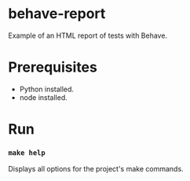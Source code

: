 # behave-report

Example of an HTML report of tests with Behave.

# Prerequisites

- Python installed.
- node installed.

# Run

### `make help`

Displays all options for the project's make commands. <br>

